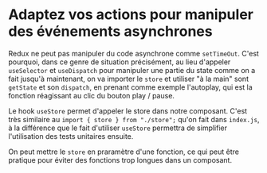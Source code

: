 # Adaptez vos actions pour manipuler des événements asynchrones

Redux ne peut pas manipuler du code asynchrone comme `setTimeOut`. C'est pourquoi, dans ce genre de situation précisément, au lieu d'appeler `useSelector` et `useDispatch` pour manipuler une partie du state comme on a fait jusqu'à maintenant, on va importer le `store` et utiliser "à la main" sont `getState` et son `dispatch`, en prenant comme exemple l'autoplay, qui est la fonction réagissant au clic du bouton play / pause.

Le hook `useStore` permet d'appeler le store dans notre composant.
C'est très similaire au `import { store } from "./store";` qu'on fait dans `index.js`, à la différence que le fait d'utiliser `useStore` permettra de simplifier l'utilisation des tests unitaires ensuite.

On peut mettre le `store` en praramètre d'une fonction, ce qui peut être pratique pour éviter des fonctions trop longues dans un composant.